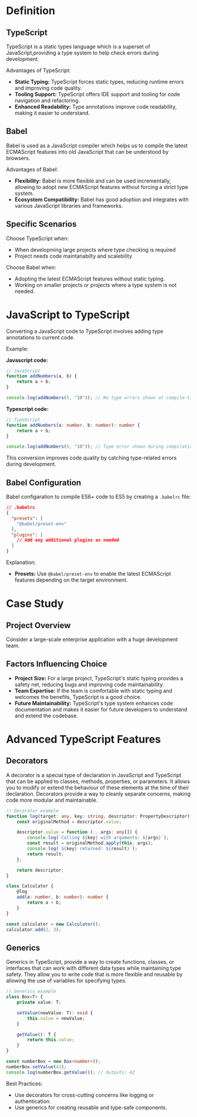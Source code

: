 # Definition

## TypeScript
TypeScript is a static types language which is a superset of JavaScript,providing a type system to help check errors during development.

Advantages of TypeScript:
- **Static Typing:** TypeScript forces static types, reducing runtime errors and improving code quality.
- **Tooling Support:** TypeScript offers IDE support and tooling for code navigation and refactoring.
- **Enhanced Readability:** Type annotations improve code readability, making it easier to understand.

## Babel
Babel is used as a JavaScript compiler which helps us to compile the latest ECMAScript features into old JavaScript that can be understood by browsers.

Advantages of Babel:
- **Flexibility:** Babel is more flexible and can be used incrementally, allowing to adopt new ECMAScript features without forcing a strict type system.
- **Ecosystem Compatibility:** Babel has good adoption and integrates with various JavaScript libraries and frameworks.

## Specific Scenarios

Choose TypeScript when:
- When developming large projects where type checking is required
- Project needs code maintanabilty and scalebility

Choose Babel when:
- Adopting the latest ECMAScript features without static typing.
- Working on smaller projects or projects where a type system is not needed.

# JavaScript to TypeScript

Converting a JavaScript code to TypeScript involves adding type annotations to current code.

Example:

**Javascript code:**

```javascript
// JavaScript
function addNumbers(a, b) {
    return a + b;
}

console.log(addNumbers(5, "10")); // No type errors shown at compile-time
```

**Typescript code:**

```typescript
// TypeScript
function addNumbers(a: number, b: number): number {
    return a + b;
}

console.log(addNumbers(5, "10")); // Type error shown during compilation
```

This conversion improves code quality by catching type-related errors during development.

## Babel Configuration

Babel configaration to compile ES6+ code to ES5 by creating a `.babelrc` file:

```json
// .babelrc
{
  "presets": [
    "@babel/preset-env"
  ],
  "plugins": [
    // Add any additional plugins as needed
  ]
}
```

Explanation:
- **Presets:** Use `@babel/preset-env` to enable the latest ECMAScript features depending on the target environment.

# Case Study

## Project Overview
Consider a large-scale enterprise application with a huge development team.

## Factors Influencing Choice
- **Project Size:** For a large project, TypeScript's static typing provides a safety net, reducing bugs and improving code maintainability.
- **Team Expertise:** If the team is comfortable with static typing and welcomes the benefits, TypeScript is a good choice.
- **Future Maintainability:** TypeScript's type system enhances code documentation and makes it easier for future developers to understand and extend the codebase.

# Advanced TypeScript Features

## Decorators

A decorator is a special type of declaration in JavaScript and TypeScript that can be applied to classes, methods, properties, or parameters. It allows you to modify or extend the behaviour of these elements at the time of their declaration. Decorators provide a way to cleanly separate concerns, making code more modular and maintainable.

```typescript
// Decorator example
function log(target: any, key: string, descriptor: PropertyDescriptor) {
    const originalMethod = descriptor.value;

    descriptor.value = function (...args: any[]) {
        console.log(`Calling ${key} with arguments: ${args}`);
        const result = originalMethod.apply(this, args);
        console.log(`${key} returned: ${result}`);
        return result;
    };

    return descriptor;
}

class Calculator {
    @log
    add(a: number, b: number): number {
        return a + b;
    }
}

const calculator = new Calculator();
calculator.add(2, 3);
```

## Generics

Generics in TypeScript, provide a way to create functions, classes, or interfaces that can work with different data types while maintaining type safety. They allow you to write code that is more flexible and reusable by allowing the use of variables for specifying types.

```typescript
// Generics example
class Box<T> {
    private value: T;

    setValue(newValue: T): void {
        this.value = newValue;
    }

    getValue(): T {
        return this.value;
    }
}

const numberBox = new Box<number>();
numberBox.setValue(42);
console.log(numberBox.getValue()); // Outputs: 42
```

Best Practices:
- Use decorators for cross-cutting concerns like logging or authentication.
- Use generics for creating reusable and type-safe components.
